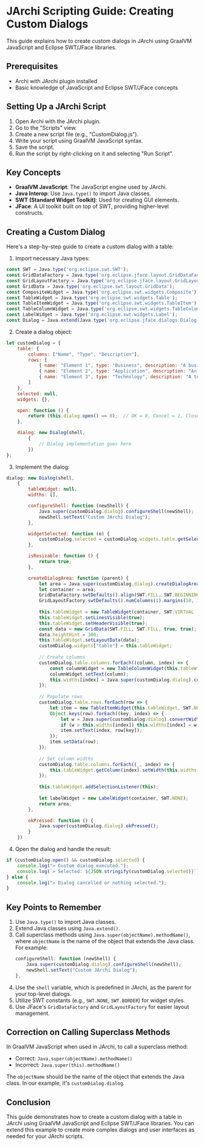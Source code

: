# JArchi Scripting Guide: Creating Custom Dialogs

This guide explains how to create custom dialogs in JArchi using GraalVM JavaScript and Eclipse SWT/JFace libraries.

## Prerequisites

- Archi with JArchi plugin installed
- Basic knowledge of JavaScript and Eclipse SWT/JFace concepts

## Setting Up a JArchi Script

1. Open Archi with the JArchi plugin.
2. Go to the "Scripts" view.
3. Create a new script file (e.g., "CustomDialog.js").
4. Write your script using GraalVM JavaScript syntax.
5. Save the script.
6. Run the script by right-clicking on it and selecting "Run Script".

## Key Concepts

- **GraalVM JavaScript**: The JavaScript engine used by JArchi.
- **Java Interop**: Use `Java.type()` to import Java classes.
- **SWT (Standard Widget Toolkit)**: Used for creating GUI elements.
- **JFace**: A UI toolkit built on top of SWT, providing higher-level constructs.

## Creating a Custom Dialog

Here's a step-by-step guide to create a custom dialog with a table:

1. Import necessary Java types:

```javascript
const SWT = Java.type('org.eclipse.swt.SWT');
const GridDataFactory = Java.type('org.eclipse.jface.layout.GridDataFactory');
const GridLayoutFactory = Java.type('org.eclipse.jface.layout.GridLayoutFactory');
const GridData = Java.type('org.eclipse.swt.layout.GridData');
const CompositeWidget = Java.type('org.eclipse.swt.widgets.Composite');
const TableWidget = Java.type('org.eclipse.swt.widgets.Table');
const TableItemWidget = Java.type('org.eclipse.swt.widgets.TableItem');
const TableColumnWidget = Java.type('org.eclipse.swt.widgets.TableColumn');
const LabelWidget = Java.type('org.eclipse.swt.widgets.Label');
const Dialog = Java.extend(Java.type('org.eclipse.jface.dialogs.Dialog'));
```

2. Create a dialog object:

```javascript
let customDialog = {
    table: {
        columns: ["Name", "Type", "Description"],
        rows: [
            { name: "Element 1", type: "Business", description: "A business element" },
            { name: "Element 2", type: "Application", description: "An application element" },
            { name: "Element 3", type: "Technology", description: "A technology element" }
        ]
    },
    selected: null,
    widgets: {},

    open: function () {
        return (this.dialog.open() == 0);  // OK = 0, Cancel = 1, Closed = -1
    },

    dialog: new Dialog(shell,
        {
            // Dialog implementation goes here
        })
};
```

3. Implement the dialog:

```javascript
dialog: new Dialog(shell,
    {
        tableWidget: null,
        widths: [],

        configureShell: function (newShell) {
            Java.super(customDialog.dialog).configureShell(newShell);
            newShell.setText("Custom JArchi Dialog");
        },

        widgetSelected: function (e) {
            customDialog.selected = customDialog.widgets.table.getSelection()[0].getData();
        },

        isResizable: function () {
            return true;
        },

        createDialogArea: function (parent) {
            let area = Java.super(customDialog.dialog).createDialogArea(parent);
            let container = area;
            GridDataFactory.swtDefaults().align(SWT.FILL, SWT.BEGINNING).applyTo(container);
            GridLayoutFactory.swtDefaults().numColumns(1).margins(10, 10).spacing(10, 5).applyTo(container);
            
            this.tableWidget = new TableWidget(container, SWT.VIRTUAL | SWT.BORDER);
            this.tableWidget.setLinesVisible(true);
            this.tableWidget.setHeaderVisible(true);
            const data = new GridData(SWT.FILL, SWT.FILL, true, true);
            data.heightHint = 300;
            this.tableWidget.setLayoutData(data);
            customDialog.widgets["table"] = this.tableWidget;
            
            // Create columns
            customDialog.table.columns.forEach((column, index) => {
                const columnWidget = new TableColumnWidget(this.tableWidget, SWT.NONE);
                columnWidget.setText(column);
                this.widths[index] = Java.super(customDialog.dialog).convertWidthInCharsToPixels(column.length);
            });
            
            // Populate rows
            customDialog.table.rows.forEach(row => {
                let item = new TableItemWidget(this.tableWidget, SWT.NONE);
                Object.keys(row).forEach((key, index) => {
                    let w = Java.super(customDialog.dialog).convertWidthInCharsToPixels(row[key].length);
                    if (w > this.widths[index]) this.widths[index] = w;
                    item.setText(index, row[key]);
                });
                item.setData(row);
            });
            
            // Set column widths
            customDialog.table.columns.forEach((_, index) => {
                this.tableWidget.getColumn(index).setWidth(this.widths[index]);
            });
            
            this.tableWidget.addSelectionListener(this);
            
            let labelWidget = new LabelWidget(container, SWT.NONE);
            return area;
        },

        okPressed: function () {
            Java.super(customDialog.dialog).okPressed();
        }
    })
```

4. Open the dialog and handle the result:

```javascript
if (customDialog.open() && customDialog.selected) {
    console.log("> Custom dialog executed.");
    console.log(`> Selected: ${JSON.stringify(customDialog.selected)}`);
} else {
    console.log("> Dialog cancelled or nothing selected.");
}
```

## Key Points to Remember

1. Use `Java.type()` to import Java classes.
2. Extend Java classes using `Java.extend()`.
3. Call superclass methods using `Java.super(objectName).methodName()`, where `objectName` is the name of the object that extends the Java class. For example:
   ```javascript
   configureShell: function (newShell) {
       Java.super(customDialog.dialog).configureShell(newShell);
       newShell.setText("Custom JArchi Dialog");
   },
   ```
4. Use the `shell` variable, which is predefined in JArchi, as the parent for your top-level dialogs.
5. Utilize SWT constants (e.g., `SWT.NONE`, `SWT.BORDER`) for widget styles.
6. Use JFace's `GridDataFactory` and `GridLayoutFactory` for easier layout management.

## Correction on Calling Superclass Methods

In GraalVM JavaScript when used in JArchi, to call a superclass method:

- Correct: `Java.super(objectName).methodName()`
- Incorrect: `Java.super(this).methodName()`

The `objectName` should be the name of the object that extends the Java class. In our example, it's `customDialog.dialog`.

## Conclusion

This guide demonstrates how to create a custom dialog with a table in JArchi using GraalVM JavaScript and Eclipse SWT/JFace libraries. You can extend this example to create more complex dialogs and user interfaces as needed for your JArchi scripts.
